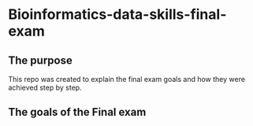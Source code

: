 # **Bioinformatics-data-skills-final-exam**

## **The purpose**

This repo was created to explain the final exam goals and how they were achieved step by step. 

## **The goals of the Final exam**


